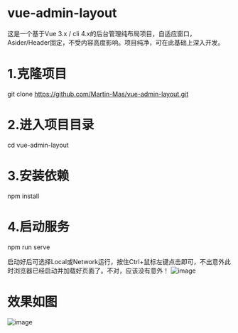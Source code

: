 # vue-admin-layout
这是一个基于Vue 3.x / cli 4.x的后台管理纯布局项目，自适应窗口，Asider/Header固定，不受内容高度影响。项目纯净，可在此基础上深入开发。

# 1.克隆项目
git clone https://github.com/Martin-Mas/vue-admin-layout.git

# 2.进入项目目录
cd vue-admin-layout

# 3.安装依赖
npm install

# 4.启动服务
npm run serve

启动好后可选择Local或Network运行，按住Ctrl+鼠标左键点击即可，不出意外此时浏览器已经启动并加载好页面了。不对，应该没有意外！
![image](https://user-images.githubusercontent.com/74805959/119001335-7737c300-b9be-11eb-8f15-6d1586d5153e.png)

# 效果如图
![image](https://user-images.githubusercontent.com/74805959/119001902-fb8a4600-b9be-11eb-8da9-8b25e1db5db1.png)

